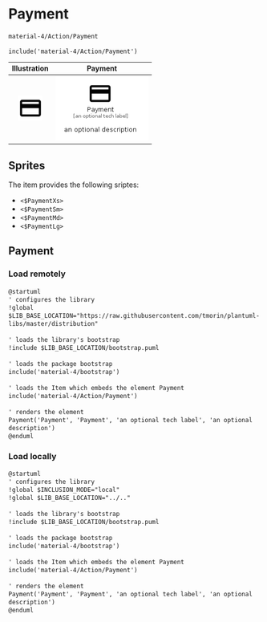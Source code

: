 # Payment


```text
material-4/Action/Payment
```

```text
include('material-4/Action/Payment')
```



| Illustration | Payment |
| :---: | :---: |
| ![illustration for Illustration](../../material-4/Action/Payment.png) | ![illustration for Payment](../../material-4/Action/Payment.Local.png) |



## Sprites
The item provides the following sriptes:

- `<$PaymentXs>`
- `<$PaymentSm>`
- `<$PaymentMd>`
- `<$PaymentLg>`





## Payment

### Load remotely
```plantuml
@startuml
' configures the library
!global $LIB_BASE_LOCATION="https://raw.githubusercontent.com/tmorin/plantuml-libs/master/distribution"

' loads the library's bootstrap
!include $LIB_BASE_LOCATION/bootstrap.puml

' loads the package bootstrap
include('material-4/bootstrap')

' loads the Item which embeds the element Payment
include('material-4/Action/Payment')

' renders the element
Payment('Payment', 'Payment', 'an optional tech label', 'an optional description')
@enduml
```

### Load locally
```plantuml
@startuml
' configures the library
!global $INCLUSION_MODE="local"
!global $LIB_BASE_LOCATION="../.."

' loads the library's bootstrap
!include $LIB_BASE_LOCATION/bootstrap.puml

' loads the package bootstrap
include('material-4/bootstrap')

' loads the Item which embeds the element Payment
include('material-4/Action/Payment')

' renders the element
Payment('Payment', 'Payment', 'an optional tech label', 'an optional description')
@enduml
```

